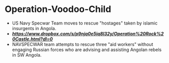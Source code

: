 # Operation-Voodoo-Child
* US Navy Specwar Team moves to rescue "hostages" taken by islamic insurgents in Angola.
* __***https://www.dropbox.com/s/p9njq0e5iq8l32y/Operation%20Rock%20Castle.html?dl=0***__
* NAVSPECWAR team attempts to rescue three "aid workers" without engaging Russian forces who are advising and assisting Angolan rebels in SW Angola. 

